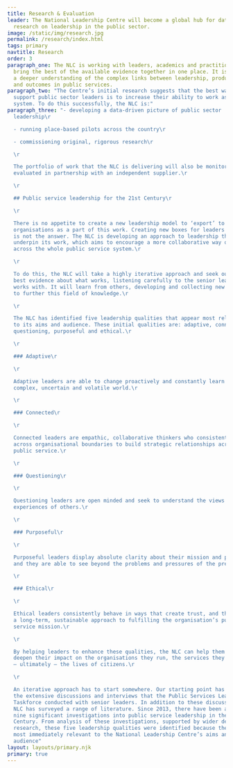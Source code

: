 ```yaml
---
title: Research & Evaluation
leader: The National Leadership Centre will become a global hub for data-driven
  research on leadership in the public sector.
image: /static/img/research.jpg
permalink: /research/index.html
tags: primary
navtitle: Research
order: 3
paragraph_one: The NLC is working with leaders, academics and practitioners to
  bring the best of the available evidence together in one place. It is building
  a deeper understanding of the complex links between leadership, productivity
  and outcomes in public services.
paragraph_two: "The Centre’s initial research suggests that the best way to
  support public sector leaders is to increase their ability to work as a
  system. To do this successfully, the NLC is:"
paragraph_three: "- developing a data-driven picture of public sector
  leadership\r

  - running place-based pilots across the country\r

  - commissioning original, rigorous research\r

  \r

  The portfolio of work that the NLC is delivering will also be monitored and
  evaluated in partnership with an independent supplier.\r

  \r

  ## Public service leadership for the 21st Century\r

  \r

  There is no appetite to create a new leadership model to ‘export’ to other
  organisations as a part of this work. Creating new boxes for leaders to tick
  is not the answer. The NLC is developing an approach to leadership that will
  underpin its work, which aims to encourage a more collaborative way of working
  across the whole public service system.\r

  \r

  To do this, the NLC will take a highly iterative approach and seek out the
  best evidence about what works, listening carefully to the senior leaders it
  works with. It will learn from others, developing and collecting new evidence
  to further this field of knowledge.\r

  \r

  The NLC has identified five leadership qualities that appear most relevant
  to its aims and audience. These initial qualities are: adaptive, connected,
  questioning, purposeful and ethical.\r

  \r

  ### Adaptive\r

  \r

  Adaptive leaders are able to change proactively and constantly learn in a
  complex, uncertain and volatile world.\r

  \r

  ### Connected\r

  \r

  Connected leaders are empathic, collaborative thinkers who consistently work
  across organisational boundaries to build strategic relationships across the
  public service.\r

  \r

  ### Questioning\r

  \r

  Questioning leaders are open minded and seek to understand the views and
  experiences of others.\r

  \r

  ### Purposeful\r

  \r

  Purposeful leaders display absolute clarity about their mission and purpose,
  and they are able to see beyond the problems and pressures of the present.\r

  \r

  ### Ethical\r

  \r

  Ethical leaders consistently behave in ways that create trust, and they take
  a long-term, sustainable approach to fulfilling the organisation’s public
  service mission.\r

  \r

  By helping leaders to enhance these qualities, the NLC can help them to
  deepen their impact on the organisations they run, the services they lead, and
  – ultimately – the lives of citizens.\r

  \r

  An iterative approach has to start somewhere. Our starting point has been
  the extensive discussions and interviews that the Public Services Leadership
  Taskforce conducted with senior leaders. In addition to these discussions, the
  NLC has surveyed a range of literature. Since 2013, there have been at least
  nine significant investigations into public service leadership in the 21st
  Century. From analysis of these investigations, supported by wider desk-based
  research, these five leadership qualities were identified because they appear
  most immediately relevant to the National Leadership Centre’s aims and
  audience"
layout: layouts/primary.njk
primary: true
---
```

